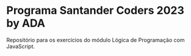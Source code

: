 # Programa Santander Coders 2023 by ADA

Repositório para os exercícios do módulo Lógica de Programação com JavaScript.